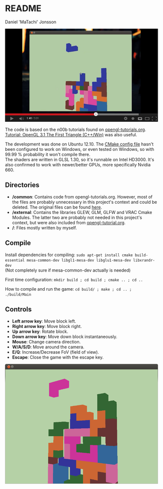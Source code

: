 README
======

Daniel 'MaTachi' Jonsson

[![Screenshot](resources/video_screenshot.png)](https://youtu.be/bR8GbbcmP_Y)

The code is based on the n00b tutorials found on
[opengl-tutorials.org](http://www.opengl-tutorial.org/). [Tutorial: OpenGL 3.1
The First Triangle
(C++/Win)](http://www.opengl.org/wiki/Tutorial:_OpenGL_3.1_The_First_Triangle_%28C%2B%2B/Win%29)
was also useful.

The development was done on Ubuntu 12.10. The [CMake config
file](CMakeLists.txt) hasn't been configured to work on Windows, or even tested
on Windows, so with 99.99 % probability it won't compile there.  
The shaders are written in GLSL 1.30, so it's runnable on Intel HD3000. It's
also confirmed to work with newer/better GPUs, more specifically Nvidia 660.

## Directories

* **/common**: Contains code from opengl-tutorials.org. However, most of the
  files are probably unnecessary in this project's context and could be
deleted. The original files can be found
[here](http://code.google.com/p/opengl-tutorial-org/source/browse/#hg%2Fcommon).
* **/external**: Contains the libraries GLEW, GLM, GLFW and VRAC
  Cmake Modules. The latter two are probably not needed in this project's
context, but were also included from
[opengl-tutorial.org](http://code.google.com/p/opengl-tutorial-org/source/browse/external).
* **/**: Files mostly written by myself.

## Compile

Install dependencies for compiling: `sudo apt-get install cmake build-essential
mesa-common-dev libgl1-mesa-dev libglu1-mesa-dev libxrandr-dev`  
(Not completely sure if mesa-common-dev actually is needed)

First time configuration: `mkdir build ; cd build ; cmake .. ; cd ..`

How to compile and run the game: `cd build/ ; make ; cd .. ; ./build/Main`

## Controls

* **Left arrow key**: Move block left.
* **Right arrow key**: Move block right.
* **Up arrow key**: Rotate block.
* **Down arrow key**: Move down block instantaneously.
* **Mouse**: Change camera direction.
* **W/A/S/D**: Move around the camera.
* **E/Q**: Increase/Decrease FoV (field of view).
* **Escape**: Close the game with the escape key.

[![Screenshot](resources/screenshot.png)](resources/screenshot.png)
